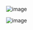 ![image](https://github.com/ameha1/GalacticArmada/assets/129897712/3956671d-60e0-4522-a2fc-a77ee3d13196)

![image](https://github.com/ameha1/GalacticArmada/assets/129897712/82890f8f-df56-427f-8023-667477d906fd)


